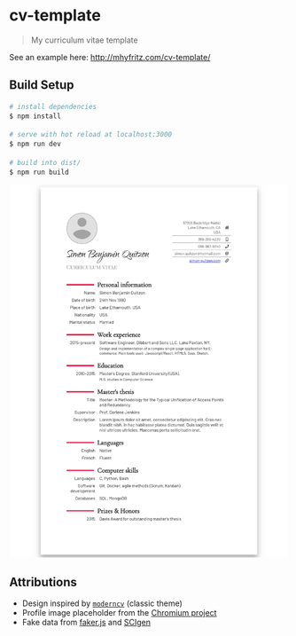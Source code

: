 # cv-template

> My curriculum vitae template

See an example here: http://mhyfritz.com/cv-template/

## Build Setup

```bash
# install dependencies
$ npm install

# serve with hot reload at localhost:3000
$ npm run dev

# build into dist/
$ npm run build
```

![](screenshot.png)

## Attributions

- Design inspired by [`moderncv`](https://github.com/xdanaux/moderncv) (classic theme)
- Profile image placeholder from the [Chromium project](https://github.com/chromium/chromium)
- Fake data from [faker.js](https://github.com/marak/Faker.js/)
  and [SCIgen](https://pdos.csail.mit.edu/archive/scigen/)
